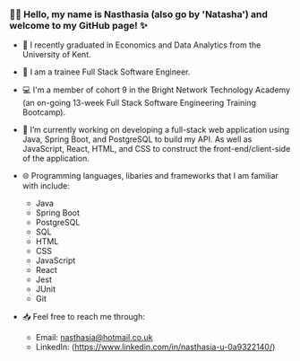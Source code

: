 ### 👋🏽 Hello, my name is Nasthasia (also go by 'Natasha') and welcome to my GitHub page! ✨

- 🧠 I recently graduated in Economics and Data Analytics from the University of Kent.

- 🥞 I am a trainee Full Stack Software Engineer.

- 💻 I'm a member of cohort 9 in the Bright Network Technology Academy (an on-going 13-week Full Stack Software Engineering Training Bootcamp).

- 🌱 I’m currently working on developing a full-stack web application using Java, Spring Boot, and PostgreSQL to build my API. As well as JavaScript, React, HTML, and CSS to construct the front-end/client-side of the application.


- 🌐 Programming languages, libaries and frameworks that I am familiar with include:

  - Java
  - Spring Boot
  - PostgreSQL
  - SQL
  - HTML
  - CSS
  - JavaScript
  - React
  - Jest
  - JUnit
  - Git

- 📥 Feel free to reach me through:
  - Email: nasthasia@hotmail.co.uk
  - LinkedIn: (https://www.linkedin.com/in/nasthasia-u-0a9322140/)

<!--
**nasthasiausoh/nasthasiausoh** is a ✨ _special_ ✨ repository because its `README.md` (this file) appears on your GitHub profile.

Here are some ideas to get you started:

- 🔭 I’m currently working on ...
- 🌱 I’m currently learning ...
- 👯 I’m looking to collaborate on ...
- 🤔 I’m looking for help with ...
- 💬 Ask me about ...
- 📫 How to reach me: ...
- 😄 Pronouns: ...
- ⚡ Fun fact: ...
-->
